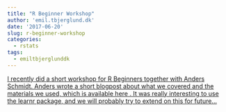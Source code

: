 ```yaml
---
title: "R Beginner Workshop"
author: 'emil.tbjerglund.dk'
date: '2017-06-20'
slug: r-beginner-workshop
categories:
  - rstats
tags:
  - emiltbjerglunddk
---
```


[I recently did a short workshop for R Beginners together with Anders Schmidt. Anders wrote a short blogpost about what we covered and the materials we used, which is available here . It was really interesting to use the learnr package, and we will probably try to extend on this for future...<click to read more>](https://emil.tbjerglund.dk/talk/201706-r-workshop/)


